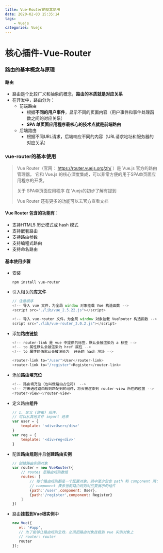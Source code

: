 ```yaml
---
title: Vue-Router的基本使用
date: 2020-02-03 15:35:14
tags: 
    - Vuejs
categories: Vuejs
---
```

# 核心插件-Vue-Router

### 路由的基本概念与原理 

#### 路由

- 路由是个比较广义和抽象的概念，**路由的本质就是对应关系**
- 在开发中，路由分为：
  - 前端路由
    - 根据**不同的用户事件**，显示不同的页面内容（用户事件和事件处理函数之间的对应关系）
    - **SPA 单页面应用程序最核心的技术点就是前端路由**
  - 后端路由
    - 根据不同URL请求，后端响应不同的内容（URL请求地址和服务器的对应关系）

### vue-router的基本使用 

> Vue Router（官网： https://router.vuejs.org/zh/ ）是 Vue.js 官方的路由管理器。 它和 Vue.js 的核心深度集成，可以非常方便的用于SPA单页面应用程序的开发。 
>
> 关于 SPA单页面应用程序 在 Vuejs的初步了解有提到
>
> Vue Router 还有更多的功能可以去官方查看文档

#### Vue Router 包含的功能有：

-  支持HTML5 历史模式或 hash 模式 
-  支持嵌套路由 
-  支持路由参数 
-  支持编程式路由 
-  支持命名路由

#### 基本使用步骤

- 安装

  ```npm
  npm install vue-router
  ```

- 引入相关的**库文件**

  ```javascript
  // 注意顺序
  <!-- 导入 vue 文件，为全局 window 对象挂载 Vue 构造函数 -->   
  <script src="./lib/vue_2.5.22.js"></script> 
  
  <!-- 导入 vue-router 文件，为全局 window 对象挂载 VueRouter 构造函数 --> 
  script src="./lib/vue-router_3.0.2.js"></script> 
  ```

- 添加**路由链接**

  ```javascript
  <!-- router-link 是 vue 中提供的标签，默认会被渲染为 a 标签 --> 
  <!-- to 属性默认会被渲染为 href 属性 --> 
  <!-- to 属性的值默认会被渲染为  开头的 hash 地址 --> 
  
  <router-link to="/user">User</router-link> 
  <router-link to="/register">Register</router-link> 
  ```

  

- 添加**路由填充位**

  ```javascript
  <!-- 路由填充位（也叫做路由占位符） --> 
  <!-- 将来通过路由规则匹配到的组件，将会被渲染到 router-view 所在的位置 --> 
  <router-view></router-view> 
  ```

  

- 定义路由**组件**

  ```javascript
  // 1. 定义 (路由) 组件。
  // 可以从其他文件 import 进来
  var user = { 
      template: '<div>User</div>' 
  } 
  var reg = { 
      template: '<div>reg<div>' 
  } 
  ```

  

- 配置**路由规则**并且**创建路由实例**

  ```javascript
  // 创建路由实例对象     
  var router = new VueRouter({     
      // routes 是路由规则数组     
      routes: [       
          // 每个路由规则都是一个配置对象，其中至少包含 path 和 component 两个属性：       		  // path 表示当前路由规则匹配的 hash 地址       
          // component 表示当前路由规则对应要展示的组件       
          {path:'/user',component: User}, 
          {path:'/register',component: Register} 
      ] 
  })
  ```

  

- 路由**挂载到Vue根实例**中

  ```javascript
  new Vue({ 
     el: '#app',      
     // 为了能够让路由规则生效，必须把路由对象挂载到 vue 实例对象上  
     // router: router
     router 
  });
  ```
  
  

